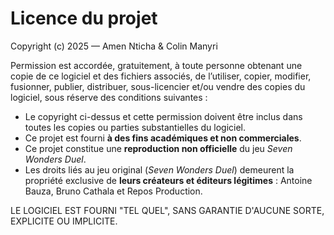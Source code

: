# Licence du projet

Copyright (c) 2025 — Amen Nticha & Colin Manyri  

Permission est accordée, gratuitement, à toute personne obtenant une copie de ce logiciel et des fichiers associés, de l’utiliser, copier, modifier, fusionner, publier, distribuer, sous-licencier et/ou vendre des copies du logiciel, sous réserve des conditions suivantes :  

- Le copyright ci-dessus et cette permission doivent être inclus dans toutes les copies ou parties substantielles du logiciel.  
- Ce projet est fourni **à des fins académiques et non commerciales**.  
- Ce projet constitue une **reproduction non officielle** du jeu *Seven Wonders Duel*.  
- Les droits liés au jeu original (*Seven Wonders Duel*) demeurent la propriété exclusive de **leurs créateurs et éditeurs légitimes** : Antoine Bauza, Bruno Cathala et Repos Production.  

LE LOGICIEL EST FOURNI "TEL QUEL", SANS GARANTIE D'AUCUNE SORTE, EXPLICITE OU IMPLICITE.